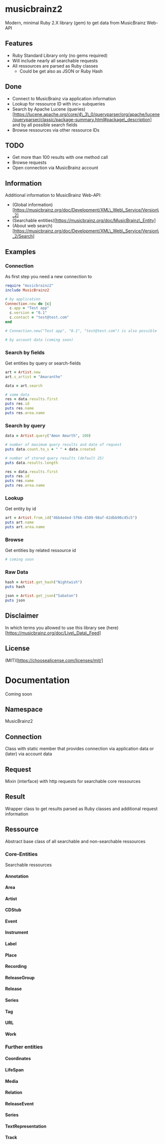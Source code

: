# musicbrainz2
Modern, minimal Ruby 2.X library (gem) to get data from MusicBrainz Web-API

## Features
* Ruby Standard Library only (no gems required)
* Will include nearly all searchable requests
* All ressources are parsed as Ruby classes
    * Could be get also as JSON or Ruby Hash

## Done
* Connect to MusicBrainz via application information
* Lookup for ressource ID with inc= subqueries
* Search by Apache Lucene (queries)[https://lucene.apache.org/core/4\_3\_0/queryparser/org/apache/lucene/queryparser/classic/package-summary.html#package\_description] and by all possible search fields
* Browse ressources via other ressource IDs

## TODO
* Get more than 100 results with one method call
* Browse requests
* Open connection via MusicBrainz account

## Information
Additional information to MusicBrainz Web-API:
* (Global information)[https://musicbrainz.org/doc/Development/XML\_Web\_Service/Version\_2]
* (Searchable entities)[https://musicbrainz.org/doc/MusicBrainz\_Entity]
* (About web search)[https://musicbrainz.org/doc/Development/XML\_Web\_Service/Version\_2/Search]

## Examples
### Connection
As first step you need a new connection to 
```ruby
require "musicbrainz2"
include MusicBrainz2

# by application
Connection.new do |c|
  c.app = "Test app"
  c.version = "0.1"
  c.contact = "test@test.com"
end

# Connection.new("Test app", "0.1", "test@test.com") is also possible

# by account data (coming soon)
```

### Search by fields
Get entities by query or search-fields
```ruby
art = Artist.new
art.s_artist = "Amaranthe"

data = art.search

# some data
res = data.results.first
puts res.id
puts res.name
puts res.area.name
```

### Search by query
```ruby
data = Artist.query("Amon Amarth", 100)

# number of maximum query results and date of request
puts data.count.to_s + " " + data.created

# number of stored query results (default 25)
puts data.results.length

res = data.results.first
puts res.id
puts res.name
puts res.area.name
```

### Lookup
Get entity by id
```ruby
art = Artist.from_id("4bb4e4e4-5f66-4509-98af-62dbb90c45c5")
puts art.name
puts art.area.name
```

### Browse
Get entities by related ressource id
```ruby
# coming soon
```

### Raw Data
```ruby
hash = Artist.get_hash("Nightwish")
puts hash

json = Artist.get_json("Sabaton")
puts json
```

## Disclaimer
In which terms you allowed to use this library see (here)[https://musicbrainz.org/doc/Live\_Data\_Feed]

## License
(MIT)[https://choosealicense.com/licenses/mit/]

# Documentation
Coming soon
## Namespace
MusicBrainz2

## Connection
Class with static member that provides connection via application data or (later) via
account data 
## Request
Mixin (interface) with http requests for searchable core ressources
## Result
Wrapper class to get results parsed as Ruby classes and additional request
information

## Ressource
Abstract base class of all searchable and non-searchable ressources

### Core-Entities
Searchable ressources
#### Annotation
#### Area
#### Artist
#### CDStub
#### Event
#### Instrument
#### Label
#### Place
#### Recording
#### ReleaseGroup
#### Release
#### Series
#### Tag
#### URL
#### Work

### Further entities
#### Coordinates
#### LifeSpan
#### Media
#### Relation
#### ReleaseEvent
#### Series
#### TextRepresentation
#### Track
